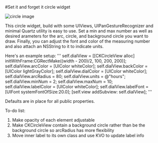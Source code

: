 #Set it and forget it circle widget

![circle image](https://github.com/sunnysideprodcorp/Objective-C_CKCircularDial/blob/master/drawing.gif)

This circle widget, build with some UIViews, UIPanGestureRecognizer and minimal Quartz utility is easy to use. Set a min and max number as well as desired arameters for the arc, circle, and background circle you want to draw. Finally, you can adjust the font and color of the measuring number and also attach an NSString to it to indicate units. 

Here's an example setup:
'''
    self.dialView = [[CKCircleView alloc] initWithFrame:CGRectMake((width - 200)/2, 100, 200, 200)];
    self.dialView.arcColor = [UIColor whiteColor];
    self.dialView.backColor = [UIColor lightGrayColor];
    self.dialView.dialColor = [UIColor whiteColor];
    self.dialView.arcRadius = 80;
    self.dialView.units = @"hours";
    self.dialView.minNum = 2;
    self.dialView.maxNum = 10;
    self.dialView.labelColor = [UIColor whiteColor];
    self.dialView.labelFont = [UIFont systemFontOfSize:20.0];
    [self.view addSubview: self.dialView];
'''

Defaults are in place for all public properties.

To-do list:
1. Make opacity of each element adjustable
2. Make CKCircleView contain a background circle rather than be the background circle so arcRadius has more flexibility
3. Move inner label to its own class and use KVO to update label info
